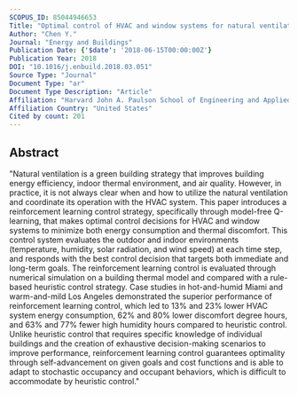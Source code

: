 ```yaml
---
SCOPUS_ID: 85044946653
Title: "Optimal control of HVAC and window systems for natural ventilation through reinforcement learning"
Author: "Chen Y."
Journal: "Energy and Buildings"
Publication Date: {'$date': '2018-06-15T00:00:00Z'}
Publication Year: 2018
DOI: "10.1016/j.enbuild.2018.03.051"
Source Type: "Journal"
Document Type: "ar"
Document Type Description: "Article"
Affiliation: "Harvard John A. Paulson School of Engineering and Applied Sciences"
Affiliation Country: "United States"
Cited by count: 201
---
```


## Abstract
"Natural ventilation is a green building strategy that improves building energy efficiency, indoor thermal environment, and air quality. However, in practice, it is not always clear when and how to utilize the natural ventilation and coordinate its operation with the HVAC system. This paper introduces a reinforcement learning control strategy, specifically through model-free Q-learning, that makes optimal control decisions for HVAC and window systems to minimize both energy consumption and thermal discomfort. This control system evaluates the outdoor and indoor environments (temperature, humidity, solar radiation, and wind speed) at each time step, and responds with the best control decision that targets both immediate and long-term goals. The reinforcement learning control is evaluated through numerical simulation on a building thermal model and compared with a rule-based heuristic control strategy. Case studies in hot-and-humid Miami and warm-and-mild Los Angeles demonstrated the superior performance of reinforcement learning control, which led to 13% and 23% lower HVAC system energy consumption, 62% and 80% lower discomfort degree hours, and 63% and 77% fewer high humidity hours compared to heuristic control. Unlike heuristic control that requires specific knowledge of individual buildings and the creation of exhaustive decision-making scenarios to improve performance, reinforcement learning control guarantees optimality through self-advancement on given goals and cost functions and is able to adapt to stochastic occupancy and occupant behaviors, which is difficult to accommodate by heuristic control."
